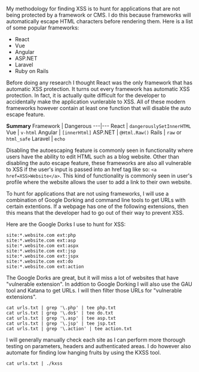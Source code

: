  My methodology for finding XSS is to hunt for applications that are not being protected by a framework or CMS. I do this because frameworks will automatically escape HTML characters before rendering them. Here is a list of some popular frameworks:
 - React
 - Vue
 - Angular
 - ASP.NET
 - Laravel
 - Ruby on Rails

Before doing any research I thought React was the only framework that has automatic XSS protection. It turns out every framework has automatic XSS protection. In fact, it is actually quite difficult for the developer to accidentally make the application vunlerable to XSS. All of these modern frameworks however contain at least one function that will disable the auto escape feature. 

**Summary**
Framework  | Dangerous
---|---
React |  `dangerouslySetInnerHTML`
Vue |  `v-html`
Angular |  `[innerHtml]`
ASP.NET |  `@Html.Raw()`
Rails | `raw` or `html_safe`
Laravel | `echo`

Disabling the autoescaping feature is commonly seen in functionality where users have the ability to edit HTML such as a blog website. Other than disabling the auto escape feature, these frameworks are also all vulnerable to XSS if the user's input is passed into an href tag like so: `<a href=XSS>Website</a>`. This kind of functionality is commonly seen in user's profile where the website allows the user to add a link to their own website.

To hunt for applications that are not using frameworks, I will use a combination of Google Dorking and command line tools to get URLs with certain extentions. If a webpage has one of the following extensions, then this means that the developer had to go out of their way to prevent XSS.

Here are the Google Dorks I use to hunt for XSS:
```
site:*.website.com ext:php
site:*.website.com ext:asp
site:*.website.com ext:aspx
site:*.website.com ext:jsp
site:*.website.com ext:jspx
site:*.website.com ext:do
site:*.website.com ext:action
```

The Google Dorks are great, but it will miss a lot of websites that have "vulnerable extension". In addtion to Google Dorking I will also use the GAU tool and Katana to get URLs. I will then filter those URLs for "vulnerable extensions".
```
cat urls.txt | grep '\.php' | tee php.txt
cat urls.txt | grep '\.do$' | tee do.txt
cat urls.txt | grep '\.asp' | tee asp.txt
cat urls.txt | grep '\.jsp' | tee jsp.txt
cat urls.txt | grep '\.action' | tee action.txt
```

I will generally manually check each site as I can perform more thorough testing on parameters, headers and authenticated areas. I do however also automate for finding low hanging fruits by using the KXSS tool.
```
cat urls.txt | ./kxss
```


